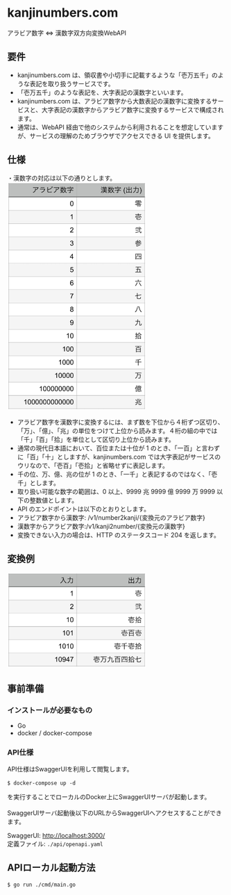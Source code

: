 # kanjinumbers.com

アラビア数字 <=> 漢数字双方向変換WebAPI

## 要件
- kanjinumbers.com は、領収書や小切手に記載するような「壱万五千」のような表記を取り扱うサービスです。
- 「壱万五千」のような表記を、大字表記の漢数字といいます。
- kanjinumbers.com は、アラビア数字から大数表記の漢数字に変換するサービスと、大字表記の漢数字からアラビア数字に変換するサービスで構成されます。
- 通常は、WebAPI 経由で他のシステムから利用されることを想定していますが、サービスの理解のためブラウザでアクセスできる UI を提供します。 

## 仕様
・漢数字の対応は以下の通りとします。<br>
<img src="./img/numberlist.png" width = "320px">

- アラビア数字を漢数字に変換するには、まず数を下位から４桁ずつ区切り、「万」、「億」、「兆」の単位をつけて上位から読みます。４桁の組の中では「千」「百」「拾」を単位として区切り上位から読みます。
- 通常の現代日本語において、百位または十位が 1 のとき、「一百」と言わずに「百」「十」としますが、kanjinumbers.com では大字表記がサービスのウリなので、「壱百」「壱拾」と省略せずに表記します。
- 千の位、万、億、兆の位が 1 のとき、「一千」と表記するのではなく、「壱千」とします。
- 取り扱い可能な数字の範囲は、0 以上、9999 兆 9999 億 9999 万 9999 以下の整数値とします。
- API のエンドポイントは以下のとおりとします。
 - アラビア数字から漢数字: /v1/number2kanji/{変換元のアラビア数字}
 - 漢数字からアラビア数字:/v1/kanji2number/{変換元の漢数字}
- 変換できない入力の場合は、HTTP のステータスコード 204 を返します。

## 変換例
<img src="./img/example.png" width = "320px">

## 事前準備
### インストールが必要なもの
- Go
- docker / docker-compose

### API仕様
API仕様はSwaggerUIを利用して閲覧します。
```
$ docker-compose up -d
```
を実行することでローカルのDocker上にSwaggerUIサーバが起動します。<br>
<br>
SwaggerUIサーバ起動後以下のURLからSwaggerUIへアクセスすることができます。

SwaggerUI: <http://localhost:3000/> <br> 
定義ファイル: `./api/openapi.yaml`<br>


## APIローカル起動方法
```
$ go run ./cmd/main.go
```

